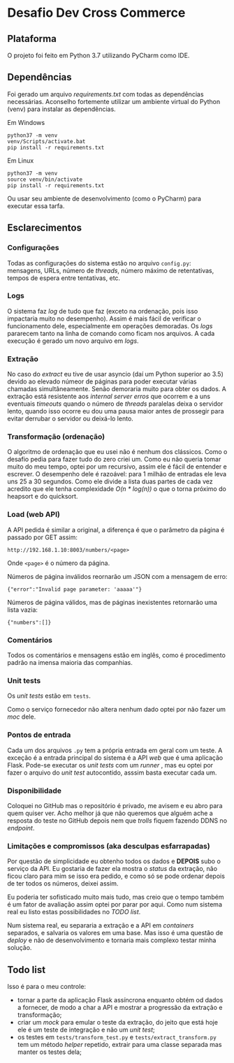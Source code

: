 # Desafio Dev Cross Commerce

## Plataforma

O projeto foi feito em Python 3.7 utilizando PyCharm como IDE.

## Dependências

Foi gerado um arquivo _requirements.txt_ com todas as dependências necessárias.
Aconselho fortemente utilizar um ambiente virtual do Python (venv) para instalar as dependências.

Em Windows
```
python37 -m venv
venv/Scripts/activate.bat
pip install -r requirements.txt
```

Em Linux

```
python37 -m venv
source venv/bin/activate
pip install -r requirements.txt
```

Ou usar seu ambiente de desenvolvimento (como o PyCharm) para executar essa tarfa.

## Esclarecimentos

### Configurações

Todas as configurações do sistema estão no arquivo ```config.py```: mensagens, URLs, número de _threads_, número máximo de retentativas, tempos de espera entre tentativas, etc.

### Logs

O sistema faz _log_ de tudo que faz (exceto na ordenação, pois isso impactaria muito no desempenho).
Assim é mais fácil de verificar o funcionamento dele, especialmente em operações demoradas. Os _logs_ pararecem tanto na linha de comando como ficam nos arquivos.
A cada execução é gerado um novo arquivo em _logs_.

### Extração

No caso do _extract_ eu tive de usar asyncio (daí um Python superior ao 3.5) devido ao elevado númeor de páginas para poder executar várias chamadas simultâneamente.
Senão demoraria muito para obter os dados. A extração está resistente aos _internal server erros_ que ocorrem e a uns eventuais _timeouts_ quando o número de _threads_ paralelas deixa o servidor lento, quando isso ocorre eu dou uma pausa maior antes de prossegir para evitar derrubar o servidor ou deixá-lo lento.

### Transformação (ordenação)

O algoritmo de ordenação que eu usei não é nenhum dos clássicos.
Como o desafio pedia para fazer tudo do zero criei um.
Como eu não queria tomar muito do meu tempo, optei por um recursivo, assim ele é fácil de entender e escrever.
O desempenho dele é razoável: para 1 milhão de entradas ele leva uns 25 a 30 segundos.
Como ele divide a lista duas partes de cada vez acredito que ele tenha complexidade _O(n * log(n))_ o que o torna próximo do heapsort e do quicksort.

### Load (web API)

A API pedida é similar a original, a diferença é que o parâmetro da página é passado por GET assim:

```
http://192.168.1.10:8003/numbers/<page>
```

Onde ```<page>```  é o número da página.

Números de página inválidos reornarão um JSON com a mensagem de erro:

```
{"error":"Invalid page parameter: 'aaaaa'"}
```

Números de página válidos, mas de páginas inexistentes retornarão uma lista vazia:

```
{"numbers":[]}
```

### Comentários

Todos os comentários e mensagens estão em inglês, como é procedimento padrão na imensa maioria das companhias.

### Unit tests

Os _unit tests_ estão em ```tests```.

Como o serviço fornecedor não altera nenhum dado optei por não fazer um _moc_ dele.

### Pontos de entrada

Cada um dos arquivos ```.py``` tem a própria entrada em geral com um teste.
A exceção é a entrada principal do sistema é a API _web_ que é uma aplicação Flask.
Pode-se executar os _unit tests_  com um _runner_ , mas eu optei por fazer o arquivo do _unit test_ autocontido, asssim basta executar cada um.

### Disponibilidade

Coloquei no GitHub mas o repositório é privado, me avisem e eu abro para quem quiser ver.
Acho melhor já que não queremos que alguém ache a resposta do teste no GitHub depois nem que _trolls_ fiquem fazendo DDNS no _endpoint_.

### Limitações e compromissos (aka desculpas esfarrapadas)

Por questão de simplicidade eu obtenho todos os dados e **DEPOIS** subo o serviço da API.
Eu gostaria de fazer ela mostra o _status_ da extração, não ficou claro para mim se isso era pedido, e como só se pode ordenar depois de ter todos os números, deixei assim.

Eu poderia ter sofisticado muito mais tudo, mas creio que o tempo também é um fator de avaliação assim optei por parar por aqui.
Como num sistema real eu listo estas possibilidades no _TODO list_.

Num sistema real, eu separaria a extração e a API em _containers_ separados, e salvaria os valores em uma base.
Mas isso é uma questão de _deploy_ e não de desenvolvimento e tornaria mais complexo testar minha solução.

## Todo list

Isso é para o meu controle:

* tornar a parte da aplicação Flask assíncrona enquanto obtém od dados a fornecer, de modo a char a API e mostrar a progressão da extração e transformação;
* criar um _mock_ para emular o teste da extração, do jeito que está hoje ele é um teste de integração e não um _unit test_;
* os testes em ```tests/transform_test.py``` e ```tests/extract_transform.py``` tem um método _helper_ repetido, extrair para uma classe separada mas manter os testes dela;
